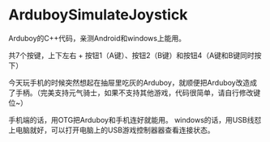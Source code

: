 # ArduboySimulateJoystick

Arduboy的C++代码，亲测Android和windows上能用。

共7个按键，上下左右 + 按钮1（A键）、按钮2（B键）和按钮4（A键和B键同时按下）

今天玩手机的时候突然想起在抽屉里吃灰的Arduboy，就顺便把Arduboy改造成了手柄。（完美支持元气骑士，如果不支持其他游戏，代码很简单，请自行修改键位~）

手机端的话，用OTG把Arduboy和手机连好就能用。
windows的话，用USB线怼上电脑就好，可以打开电脑上的USB游戏控制器器查看连接状态。
